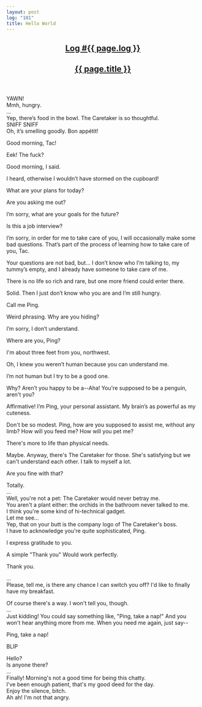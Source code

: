 ```yaml
---
layout: post
log: "101"
title: Hello World
---
```

<header class="log-header">
	<a href="{{ page.url }}">
		<h2 class="log-number">Log #{{ page.log }}</h2><h2 class="log-title">{{ page.title }}</h2>
	</a>
</header>

<p class="tac">
	YAWN!<br>
	Mmh, hungry.<br>
	...<br>
	Yep, there’s food in the bowl. The Caretaker is so thoughtful.<br>
	SNIFF SNIFF<br>
	Oh, it’s smelling goodly. Bon appétit!
</p>

<p class="ping">
	Good morning, Tac!
</p>

<p class="tac">
	Eek! The fuck?
</p>

<p class="ping">
	Good morning, I said.
</p>

<p class="tac">
	I heard, otherwise I wouldn’t have stormed on the cupboard!
</p>

<p class="ping">
	What are your plans for today?
</p>

<p class="tac">
	Are you asking me out?
</p>

<p class="ping">
	I’m sorry, what are your goals for the future?
</p>

<p class="tac">
	Is this a job interview?
</p>

<p class="ping">
	I’m sorry, in order for me to take care of you, I will occasionally make some bad questions. That’s part of the process of learning how to take care of you, Tac.
</p>

<p class="tac">
	Your questions are not bad, but... I don’t know who I’m talking to, my tummy’s empty, and I already have someone to take care of me.
</p>

<p class="ping">
	There is no life so rich and rare, but one more friend could enter there.
</p>

<p class="tac">
	Solid. Then I just don’t know who you are and I’m still hungry.
</p>

<p class="ping">
	Call me Ping.
</p>

<p class="tac">
	Weird phrasing. Why are you hiding?
</p>

<p class="ping">
	I’m sorry, I don’t understand.
</p>

<p class="tac">
	Where are you, Ping?
</p>

<p class="ping">
	I'm about three feet from you, northwest.
</p>

<p class="tac">
	Oh, I knew you weren’t human because you can understand me.
</p>


<p class="ping">
	I’m not human but I try to be a good one.
</p>

<p class="tac">
	Why? Aren’t you happy to be a--Aha! You're supposed to be a penguin, aren't you?
</p>


<p class="ping">
	Affirmative! I’m Ping, your personal assistant. My brain’s as powerful as my cuteness.
</p>

<p class="tac">
	Don't be so modest.
	Ping, how are you supposed to assist me, without any limb? How will you feed me? How will you pet me?
</p>

<p class="ping">
	There's more to life than physical needs.
</p>

<p class="tac">
	Maybe. Anyway, there's The Caretaker for those. She's satisfying but we can't understand each other. I talk to myself a lot.
</p>

<p class="ping">
	Are you fine with that?
</p>

<p class="tac">
	Totally.<br>
	...<br>
	Well, you're not a pet: The Caretaker would never betray me.<br>
	You aren't a plant either: the orchids in the bathroom never talked to me.<br>
	I think you're some kind of hi-technical gadget.<br>
	Let me see...<br>
	Yep, that on your butt is the company logo of The Caretaker's boss.<br>
	I have to acknowledge you're quite sophisticated, Ping.
</p>

<p class="ping">
	I express gratitude to you.
</p>

<p class="tac">
	A simple "Thank you" Would work perfectly.
</p>

<p class="ping">
	Thank you.
</p>

<p class="tac">
	...<br>
	Please, tell me, is there any chance I can switch you off? I'd like to finally have my breakfast.
</p>

<p class="ping">
	Of course there's a way. I won't tell you, though.<br>
	...<br>
	Just kidding! You could say something like, "Ping, take a nap!" And you won't hear anything more from me. When you need me again, just say--
</p>

<p class="tac">
	Ping, take a nap!
</p>

<p class="ping">
	BLIP
</p>

<p class="tac">
	Hello?<br>
	Is anyone there?<br>
	...<br>
	Finally! Morning's not a good time for being this chatty.<br>
	I've been enough patient, that's my good deed for the day.<br>
	Enjoy the silence, bitch.<br>
	Ah ah! I'm not that angry.
</p>

